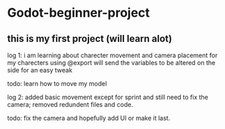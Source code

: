 # Godot-beginner-project
## this is my first project (will learn alot)

log 1: i am learning about charecter movement and camera placement for my charecters
    using @export will send the variables to be altered on the side for an easy tweak

todo: learn how to move my model

log 2: added basic movement except for sprint and still need to fix the camera; removed redundent files and code.

todo: fix the camera and hopefully add UI or make it last.
